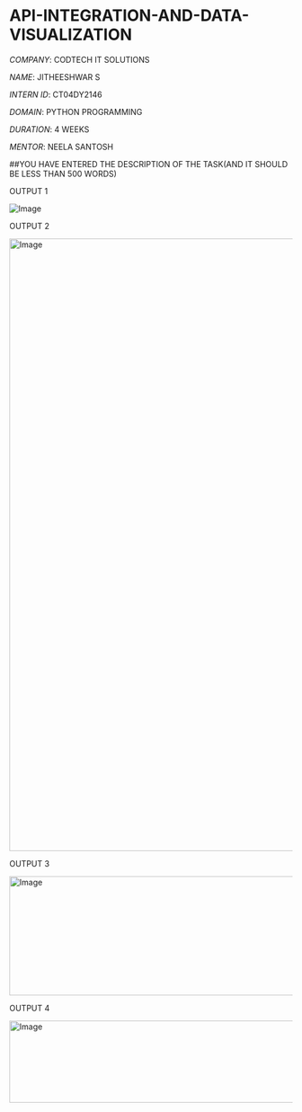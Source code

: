 # API-INTEGRATION-AND-DATA-VISUALIZATION

*COMPANY*: CODTECH IT SOLUTIONS

*NAME*: JITHEESHWAR S

*INTERN ID*: CT04DY2146

*DOMAIN*: PYTHON PROGRAMMING

*DURATION*: 4 WEEKS

*MENTOR*: NEELA SANTOSH

##YOU HAVE ENTERED THE DESCRIPTION OF THE TASK(AND IT SHOULD BE LESS THAN 500 WORDS)

OUTPUT 1

![Image](https://github.com/user-attachments/assets/c3c59689-1650-47b4-88e6-442d192a9a70)

OUTPUT 2

<img width="1920" height="1090" alt="Image" src="https://github.com/user-attachments/assets/d93ecdd9-c58b-460d-b4ba-b07b3972596a" />

OUTPUT 3

<img width="1920" height="212" alt="Image" src="https://github.com/user-attachments/assets/80d126f5-84eb-4111-af5c-54ea33a2b5ed" />

OUTPUT 4

<img width="1920" height="146" alt="Image" src="https://github.com/user-attachments/assets/8382c2e5-ffb9-44b3-a637-44e18d03f47e" />
